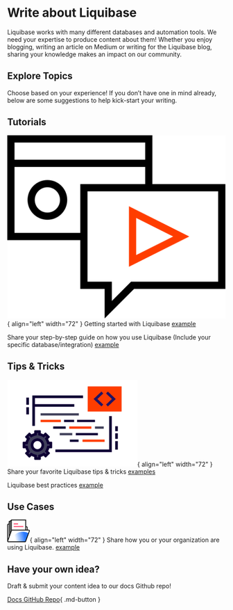 # Write about Liquibase
Liquibase works with many different databases and automation tools. We need your expertise to produce content about them! 
Whether you enjoy blogging, writing an article on Medium or writing for the Liquibase blog, sharing your knowledge makes an impact on our community.

## Explore Topics

Choose based on your experience! If you don’t have one in mind already, below are some suggestions to help kick-start your writing.

## Tutorials

![Image title](images/tutorials.svg){ align="left" width="72" }
Getting started with Liquibase [example](https://medium.com/podiihq/getting-started-with-liquibase-8965897092aa)

Share your step-by-step guide on how you use Liquibase (Include your specific database/integration) [example](https://reflectoring.io/database-migration-spring-boot-liquibase/)

## Tips & Tricks

![Image title](images/tips-and-tricks.png){ align="left" width="72" }
Share your favorite Liquibase tips & tricks [examples](https://www.liquibase.com/category/tips-tricks)

Liquibase best practices [example](https://www.liquibase.org/get-started/best-practices)

## Use Cases

![Image title](images/use-cases.png){ align="left" width="72" }
Share how you or your organization are using Liquibase. [example](https://www.liquibase.com/blog/database-change-automation-journey)


## Have your own idea?

Draft & submit your content idea to our docs Github repo!

[Docs GitHub Repo](https://github.com/Datical/liquibase-docs/issues/new){ .md-button }
